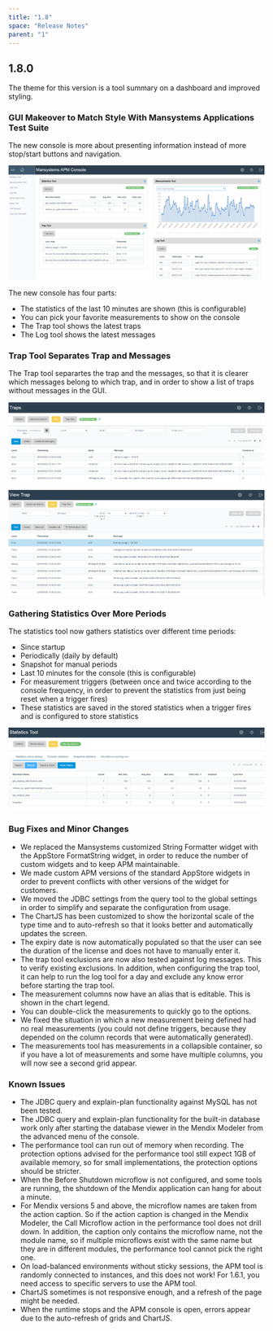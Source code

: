 ```yaml
---
title: "1.8"
space: "Release Notes"
parent: "1"
---
```


## 1.8.0

The theme for this version is a tool summary on a dashboard and improved styling.

### GUI Makeover to Match Style With Mansystems Applications Test Suite

The new console is more about presenting information instead of more stop/start buttons and navigation.

![](attachments/apm-1.8.0/Console.png)

The new console has four parts:
* The statistics of the last 10 minutes are shown (this is configurable)
* You can pick your favorite measurements to show on the console
* The Trap tool shows the latest traps
* The Log tool shows the latest messages

### Trap Tool Separates Trap and Messages

The Trap tool separartes the trap and the messages, so that it is clearer which messages belong to which trap, and in order to show a list of traps without messages in the GUI.

![](attachments/apm-1.8.0/Trap_View.png)

![](attachments/apm-1.8.0/Statistics_Tool.png)

### Gathering Statistics Over More Periods

The statistics tool now gathers statistics over different time periods:
* Since startup
* Periodically (daily by default)
* Snapshot for manual periods
* Last 10 minutes for the console (this is configurable)
* For measurement triggers (between once and twice according to the console frequency, in order to prevent the statistics from just being reset when a trigger fires)
* These statistics are saved in the stored statistics when a trigger fires and is configured to store statistics

![](attachments/apm-1.8.0/Traps.png)

### Bug Fixes and Minor Changes

* We replaced the Mansystems customized String Formatter widget with the AppStore FormatString widget, in order to reduce the number of custom widgets and to keep APM maintainable.
* We made custom APM versions of the standard AppStore widgets in order to prevent conflicts with other versions of the widget for customers.
* We moved the JDBC settings from the query tool to the global settings in order to simplify and separate the configuration from usage.
* The ChartJS has been customized to show the horizontal scale of the type time and to auto-refresh so that it looks better and automatically updates the screen.
* The expiry date is now automatically populated so that the user can see the duration of the license and does not have to manually enter it.
* The trap tool exclusions are now also tested against log messages. This to verify existing exclusions. In addition, when configuring the trap tool, it can help to run the log tool for a day and exclude any know error before starting the trap tool.
* The measurement columns now have an alias that is editable. This is shown in the chart legend.
* You can double-click the measurements to quickly go to the options.
* We fixed the situation in which a new measurement being defined had no real measurements (you could not define triggers, because they depended on the column records that were automatically generated).
* The measurements tool has measurements in a collapsible container, so if you have a lot of measurements and some have multiple columns, you will now see a second grid appear.

### Known Issues

* The JDBC query and explain-plan functionality against MySQL has not been tested.
* The JDBC query and explain-plan functionality for the built-in database work only after starting the database viewer in the Mendix Modeler from the advanced menu of the console.
* The performance tool can run out of memory when recording. The protection options advised for the performance tool still expect 1GB of available memory, so for small implementations, the protection options should be stricter.
* When the Before Shutdown microflow is not configured, and some tools are running, the shutdown of the Mendix application can hang for about a minute.
* For Mendix versions 5 and above, the microflow names are taken from the action caption. So if the action caption is changed in the Mendix Modeler, the Call Microflow action in the performance tool does not drill down. In addition, the caption only contains the microflow name, not the module name, so if multiple microflows exist with the same name but they are in different modules, the performance tool cannot pick the right one.
* On load-balanced environments without sticky sessions, the APM tool is randomly connected to instances, and this does not work! For 1.6.1, you need access to specific servers to use the APM tool.
* ChartJS sometimes is not responsive enough, and a refresh of the page might be needed.
* When the runtime stops and the APM console is open, errors appear due to the auto-refresh of grids and ChartJS.

